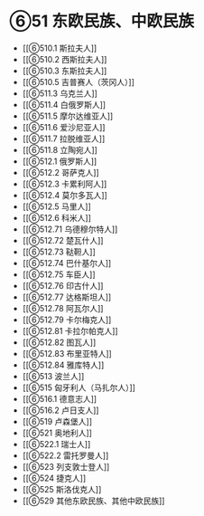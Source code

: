 # ⑥51 东欧民族、中欧民族

- [[⑥510.1 斯拉夫人]]
- [[⑥510.2 西斯拉夫人]]
- [[⑥510.3 东斯拉夫人]]
- [[⑥510.5 吉普赛人（茨冈人）]]
- [[⑥511.3 乌克兰人]]
- [[⑥511.4 白俄罗斯人]]
- [[⑥511.5 摩尔达维亚人]]
- [[⑥511.6 爱沙尼亚人]]
- [[⑥511.7 拉脱维亚人]]
- [[⑥511.8 立陶宛人]]
- [[⑥512.1 俄罗斯人]]
- [[⑥512.2 哥萨克人]]
- [[⑥512.3 卡累利阿人]]
- [[⑥512.4 莫尔多瓦人]]
- [[⑥512.5 马里人]]
- [[⑥512.6 科米人]]
- [[⑥512.71 乌德穆尔特人]]
- [[⑥512.72 楚瓦什人]]
- [[⑥512.73 鞑靼人]]
- [[⑥512.74 巴什基尔人]]
- [[⑥512.75 车臣人]]
- [[⑥512.76 印古什人]]
- [[⑥512.77 达格斯坦人]]
- [[⑥512.78 阿瓦尔人]]
- [[⑥512.79 卡尔梅克人]]
- [[⑥512.81 卡拉尔帕克人]]
- [[⑥512.82 图瓦人]]
- [[⑥512.83 布里亚特人]]
- [[⑥512.84 雅库特人]]
- [[⑥513 波兰人]]
- [[⑥515 匈牙利人（马扎尔人）]]
- [[⑥516.1 德意志人]]
- [[⑥516.2 卢日支人]]
- [[⑥519 卢森堡人]]
- [[⑥521 奥地利人]]
- [[⑥522.1 瑞士人]]
- [[⑥522.2 雷托罗曼人]]
- [[⑥523 列支敦士登人]]
- [[⑥524 捷克人]]
- [[⑥525 斯洛伐克人]]
- [[⑥529 其他东欧民族、其他中欧民族]]
